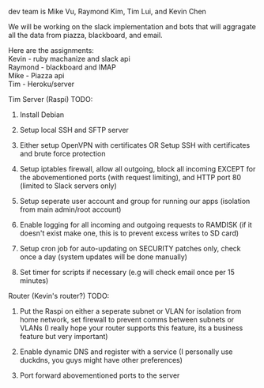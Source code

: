 dev team is Mike Vu, Raymond Kim, Tim Lui, and Kevin Chen

We will be working on the slack implementation and bots that will aggragate all the data from piazza, blackboard, and email.

Here are the assignments:  
Kevin - ruby machanize and slack api  
Raymond - blackboard and IMAP  
Mike - Piazza api  
Tim - Heroku/server

Tim
Server (Raspi) TODO:
1. Install Debian

2. Setup local SSH and SFTP server

3. Either setup OpenVPN with certificates
	OR
	Setup SSH with certificates and brute force protection
4. Setup iptables firewall, allow all outgoing, block all incoming EXCEPT for the abovementioned ports (with request limiting), and HTTP port 80 (limited to Slack servers only)

5. Setup seperate user account and group for running our apps (isolation from main admin/root account)

6. Enable logging for all incoming and outgoing requests to RAMDISK (if it doesn't exist make one, this is to prevent excess writes to SD card)

7. Setup cron job for auto-updating on SECURITY patches only, check once a day (system updates will be done manually)

8. Set timer for scripts if necessary (e.g will check email once per 15 minutes)

Router (Kevin's router?) TODO:

1. Put the Raspi on either a seperate subnet or VLAN for isolation from home network, set firewall to prevent comms between subnets or VLANs (I really hope your router supports this feature, its a business feature but very important)

2. Enable dynamic DNS and register with a service (I personally use duckdns, you guys might have other preferences)

3. Port forward abovementioned ports to the server

